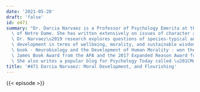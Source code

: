 ```yaml
---
date: '2021-05-20'
draft: 'false'
id: e471
summary: "Dr. Darcia Narvaez is a Professor of Psychology Emerita at the University\
  \ of Notre Dame. She has written extensively on issues of character and moral development.\
  \ Dr. Narvaez\u2019 research explores questions of species-typical and species-atypical\
  \ development in terms of wellbeing, morality, and sustainable wisdom. Her 2014\
  \ book - Neurobiology and the Development of Human Morality - won the 2015 William\
  \ James Book Award from the APA and the 2017 Expanded Reason Award for research.\
  \ She also writes a popular blog for Psychology Today called \u201CMoral Landscapes.\u201D"
title: '#471 Darcia Narvaez: Moral Development, and Flourishing'
---
```

{{< episode >}}
